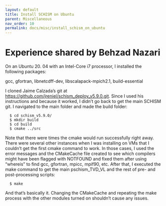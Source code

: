 ```yaml
---
layout: default
title: Install SCHISM on Ubuntu
parent: Miscellaneous
nav_order: 10
permalink: docs/misc/install_schism_on_ubuntu
---
```


# Experience shared by Behzad Nazari
On an Ubuntu 20. 04 with an Intel-Core i7 processor, I installed the following packages:

gcc, gfortran, libnetcdff-dev, libscalapack-mpich2.1, build-essential
 
I cloned Jaime Calzada’s git at https://github.com/jreniel/schism_deploy_v5.9.0.git.
Since I used his instructions and because it worked, I didn’t go back to get the main SCHISM git.
I navigated to the main folder and made the build folder:
```
  $ cd schism_v5.9.0/
  $ mkdir build
  $ cd build
  $ cmake ../src
```

Note that there were times the cmake would run successfully right away.
There were several other instances when I was installing on VMs that I couldn’t get the first cmake command to work.
In those cases, I used the error messages and the  CMakeCache file created to see which compilers might have been flagged with NOTFOUND and fixed them after using “whereis” to find gcc, gfortran, mpicc, mpif90, etc.
After that, I executed the make command to get the main pschism_TVD_VL and the rest of pre- and post-processing scripts: 
```
  $ make
```
And that’s basically it. Changing the CMakeCache and repeating the make process with the other modules turned on shouldn’t cause any issues. 
